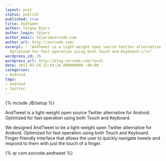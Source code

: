 ```yaml
---
layout: post
status: publish
published: true
title: AndTweet
author: Torgny Bjers
author_login: tbjers
author_email: tbjers@xorcode.com
author_url: http://xorcode.com/
excerpt: ! "AndTweet is a light-weight open source Twitter alternative for Android.
  Optimized for fast operation using both Touch and Keyboard.\r\n"
wordpress_id: 25
wordpress_url: http://blog.xorcode.com/?p=25
date: 2011-03-24 12:43:24.000000000 -04:00
categories:
- Android
tags:
- android
- twitter
---
```


{% include JB/setup %}

AndTweet is a light-weight open source Twitter alternative for Android. Optimized for fast operation using both Touch and Keyboard.

We designed AndTweet to be a light-weight open Twitter alternative for Android. Optimized for fast operation using both Touch and Keyboard. Finger-friendly interface that allows the user to quickly navigate tweets and respond to them with just the touch of a finger.

{% qr com.xorcode.andtweet %}
